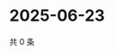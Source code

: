 # 2025-06-23

共 0 条

<!-- BEGIN ZHIHUVIDEO -->
<!-- 最后更新时间 Mon Jun 23 2025 04:11:50 GMT+0800 (China Standard Time) -->

<!-- END ZHIHUVIDEO -->
